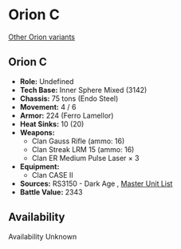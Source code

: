 # Orion C 

[Other Orion variants](../orion.md) 

## Orion C 

- **Role:** Undefined 
- **Tech Base:** Inner Sphere Mixed (3142) 
- **Chassis:** 75 tons (Endo Steel) 
- **Movement:** 4 / 6 
- **Armor:** 224 (Ferro Lamellor) 
- **Heat Sinks:** 10 (20) 
- **Weapons:** 
  - Clan Gauss Rifle (ammo: 16) 
  - Clan Streak LRM 15 (ammo: 16) 
  - Clan ER Medium Pulse Laser × 3 
- **Equipment:** 
  - Clan CASE II 
- **Sources:** RS3150 - Dark Age , [Master Unit List](http://masterunitlist.info/Unit/Details/7998) 
- **Battle Value:** 2343 

## Availability 

Availability Unknown 

